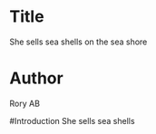 # Title
She sells sea shells on the sea shore

# Author
Rory AB

#Introduction
She sells sea shells
